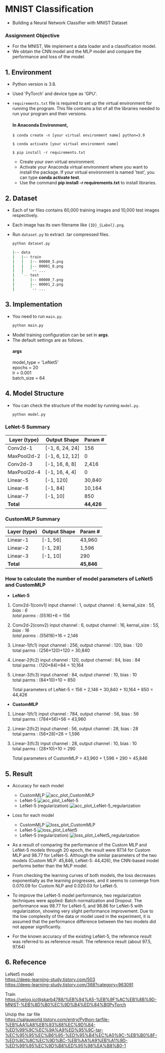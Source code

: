 # MNIST Classification
- Building a Neural Network Classifier with MNIST Dataset

### Assignment Objective
- For the MNIST, We implement a data loader and a classification model.
- We obtain the CNN model and the MLP model and compare the performance and loss of the model.

## 1. Environment
- Python version is 3.8.
- Used 'PyTorch' and device type as 'GPU'.
- `requirements.txt` file is required to set up the virtual environment for running the program. This file contains a list of all the libraries needed to run your program and their versions.

    #### In **Anaconda** Environment,

  ```
  $ conda create -n [your virtual environment name] python=3.9
  
  $ conda activate [your virtual environment name]
  
  $ pip install -r requirements.txt
  ```

  - Create your own virtual environment.
  - Activate your Anaconda virtual environment where you want to install the package. If your virtual environment is named 'test', you can type **conda activate test**.
  - Use the command **pip install -r requirements.txt** to install libraries.

## 2. Dataset
- Each of tar files contains 60,000 training images and 10,000 test images respectively.
- Each image has its own filename like `{ID}_{Label}.png`.
- Run `dataset.py` to extract .tar compressed files.

  ```bash
  python dataset.py
  ```

  ```bash
  |-- data
  |   |-- train
  |   |   |-- 00000_5.png
  |   |   |-- 00001_0.png
  |   |   `-- ...
  |   `-- test
  |       |-- 00000_7.png
  |       |-- 00001_2.png
  |       `-- ...
  ```

## 3. Implementation
- You need to run `main.py`.
  ```bash
  python main.py
  ```
- Model training configuration can be set in **args**.
- The default settings are as follows.
    #### args
    model_type = 'LeNet5'  
    epochs = 20  
    lr = 0.001  
    batch_size = 64  

## 4. Model Structure
- You can check the structure of the model by running `model.py`.

  ```bash
  python model.py
  ```

### LeNet-5 Summary

| Layer (type)   | Output Shape      | Param # |
|----------------|-------------------|---------|
| Conv2d-1       | [-1, 6, 24, 24]   | 156     |
| MaxPool2d-2    | [-1, 6, 12, 12]   | 0       |
| Conv2d-3       | [-1, 16, 8, 8]    | 2,416   |
| MaxPool2d-4    | [-1, 16, 4, 4]    | 0       |
| Linear-5       | [-1, 120]         | 30,840  |
| Linear-6       | [-1, 84]          | 10,164  |
| Linear-7       | [-1, 10]          | 850     |
| **Total**      |                   | **44,426** |

### CustomMLP Summary

| Layer (type)   | Output Shape      | Param # |
|----------------|-------------------|---------|
| Linear-1       | [-1, 56]          | 43,960  |
| Linear-2       | [-1, 28]          | 1,596   |
| Linear-3       | [-1, 10]          | 290     |
| **Total**      |                   | **45,846** |

### How to calculate the number of model parameters of LeNet5 and CustomMLP

- **LeNet-5**
1. Conv2d-1(conv1) 
     input channel : 1, output channel : 6, kernal_size : 5*5, bias : 6  
     total parms : (5*5*1*6)+6 = 156
2. Conv2d-2(conv2)
     input channel : 6, output channel : 16, kernal_size : 5*5, bias : 16  
     total parms : (5*5*6*16)+16 = 2,146
3. Linear-1(fc1)
     input channel : 256, output channel : 120, bias : 120  
     total parms : (256*120)+120 = 30,840
4. Linear-2(fc2)
     input channel : 120, output channel : 84, bias : 84  
     total parms : (120*84)+84 = 10,164
5. Linear-3(fc3)
     input channel : 84, output channel : 10, bias : 10  
     total parms : (84*10)+10 = 850

     Total parameters of LeNet-5 = 156 + 2,146 + 30,840 + 10,164 + 850 = 44,426

- **CustomMLP**
1. Linear-1(fc1)
     input channel : 784, output channel : 56, bias : 56  
     total parms : (784*56)+56 = 43,960
2. Linear-2(fc2)
     input channel : 56, output channel : 28, bias : 28  
     total parms : (56*28)+28 = 1,596
3. Linear-3(fc3)
     input channel : 28, output channel : 10, bias : 10  
     total parms : (28*10)+10 = 290

     Total parameters of CustomMLP = 43,960 + 1,596 + 290 = 45,846

## 5. Result

- Accuracy for each model
  - CustomMLP
  ![acc_plot_CustomMLP](https://github.com/bae-sohee/MNIST_Classification/assets/123538321/32dcd452-a016-483e-a58f-7dfa5b0b4568)
  - LeNet-5
  ![acc_plot_LeNet-5](https://github.com/bae-sohee/MNIST_Classification/assets/123538321/9bc7ffea-b539-4f58-a583-3913fce87357)
  - LeNet-5 (regularization)
  ![acc_plot_LeNet-5_regularization](https://github.com/bae-sohee/MNIST_Classification/assets/123538321/1a91a124-a4ce-4c88-ad47-a226fe5f4d44)

- Loss for each model
  - CustomMLP
  ![loss_plot_CustomMLP](https://github.com/bae-sohee/MNIST_Classification/assets/123538321/35787296-2a64-442c-8946-88675c2d59fc)
  - LeNet-5
  ![loss_plot_LeNet5](https://github.com/bae-sohee/MNIST_Classification/assets/123538321/50088e04-19c7-40c5-8d08-b1c9a4263d53)
  - LeNet-5 (regularization)
  ![loss_plot_LeNet5_regularization](https://github.com/bae-sohee/MNIST_Classification/assets/123538321/47d870a3-6790-4bb2-99c3-8128e4657897)

- As a result of comparing the performance of the Custom MLP and LeNet-5 models through 20 epoch, the result were 97.14 for Custom MLP and 98.77 for LeNet-5. Although the similar parameters of the two models (Custom MLP: 45,846, LeNet-5: 44,426), the CNN-based model performs better than the MLP model.
- From checking the learning curves of both models, the loss decreases exponentially as the learning progresses, and it seems to converge from 0.070.09 for Custom NLP and 0.020.03 for LeNet-5.
- To improve the LeNet-5 model performance, two regularization techniques were applied: Batch normalization and Dropout. The performance was 98.77 for LeNet-5, and 98.86 for LeNet-5 with regularization, showing very slight performance improvement. Due to the low complexity of the data or model used in the experiment, it is assumed that the performance difference between the two models did not appear significantly.  
- For the known accuracy of the existing LeNet-5, the reference result was referred to as reference result. The reference result (about 97.5, 97.64)

## 6. Refecence

LeNet5 model  
https://deep-learning-study.tistory.com/503  
https://deep-learning-study.tistory.com/368?category=963091  

Train  
https://velog.io/@skarb4788/%EB%94%A5-%EB%9F%AC%EB%8B%9D-MNIST-%EB%8D%B0%EC%9D%B4%ED%84%B0PyTorch

Unzip the .tar file  
https://salguworld.tistory.com/entry/Python-tarfile-%EB%AA%A8%EB%93%88%EC%9D%84-%ED%99%9C%EC%9A%A9%ED%95%9C-tar-%EC%95%95%EC%B6%95-%ED%95%B4%EC%A0%9C-%EB%B0%8F-%ED%8C%8C%EC%9D%BC-%EB%AA%A9%EB%A1%9D-%ED%99%95%EC%9D%B8%ED%95%98%EA%B8%B0-1  
